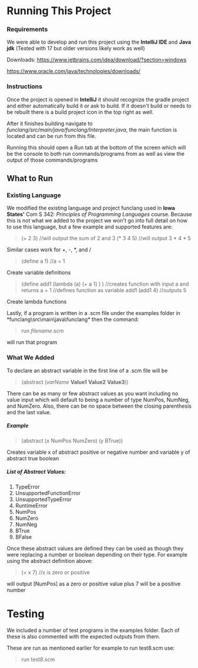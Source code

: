 # Running This Project

### Requirements
We were able to develop and run this project using the **IntelliJ IDE** and **Java jdk** (Tested with 17 but older versions likely work as well)


Downloads:
https://www.jetbrains.com/idea/download/?section=windows

https://www.oracle.com/java/technologies/downloads/ 

### Instructions
Once the project is opened in **IntelliJ** it should recognize the gradle project and either automatically build it or ask to build. If it doesn't build or needs to be rebuilt there is a build project icon in the top right as well.

After it finishes building navigate to *funclang/src/main/java/funclang/Interpreter.java*, the main function is located and can be run from this file.

Running this should open a Run tab at the bottom of the screen which will be the console to both run commands/programs from as well as view the output of those commands/programs

## What to Run

### Existing Language
We modified the existing language and project funclang used in **Iowa States'** Com S 342: *Principles of Programming Languages* course. Because this is not what we added to the project we won't go into full detail on how to use this language, but a few example and supported features are:

>(+ 2 3) //will output the sum of 2 and 3
>(* 3 4 5) //will output 3 * 4 * 5

Similar cases work for +, -, *, and /
>(define a 1) //a = 1

Create variable definitions

> (define add1  (lambda (a)  (+ a 1) ) ) //creates function with input a and returns a + 1
> //defines function as variable add1
> (add1 4) //outputs 5

Create lambda functions

Lastly, if a program is written in a .scm file under the examples folder in *funclang\src\main\java\funclang\* then the command:

>run *filename*.scm

will run that program

### What We Added

To declare an abstract variable in the first line of a .scm file will be 

>(abstract (*varName* **Value1** **Value2** **Value3**))

There can be as many or few abstract values as you want including no value input which will default to being a number of type NumPos, NumNeg, and NumZero. Also, there can be no space between the closing parenthesis and the last value.

##### Example

>(abstract (x NumPos NumZero) (y BTrue)) 

Creates variable x of abstract positive or negative number and variable y of abstract true boolean

##### List of Abstract Values:

1. TypeError 
1. UnsupportedFunctionError
1. UnsupportedTypeError
1. RuntimeError
1. NumPos
1. NumZero  
1. NumNeg  
1. BTrue
1. BFalse

Once these abstract values are defined they can be used as though they were replacing a number or boolean depending on their type. For example using the abstract definition above:

>(+ x 7) //x is zero or positive

will output [NumPos] as a zero or positive value plus 7 will be a positive number

# Testing

We included a number of test programs in the examples folder. Each of these is also commented with the expected outputs from them.

These are run as mentioned earlier for example to run test8.scm use:
>run test8.scm

